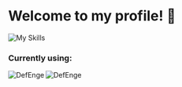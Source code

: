 # Welcome to my profile! 👋

![My Skills](https://skillicons.dev/icons?i=c,cpp,python,js,react,tailwind,vscode,git,github)

<h3 align="left">Currently using:</h3>

<p align="left"><img align="left" src="https://github-readme-stats.vercel.app/api?username=DefEnge&hide_border=true&theme=transparent&show_icons=true&locale=en" alt="DefEnge" /></p>

<p align="left"><img align="left" src="https://github-readme-stats.vercel.app/api/top-langs?username=DefEnge&hide_border=true&theme=transparent&show_icons=true&locale=en&layout=compact" alt="DefEnge" /></p>
